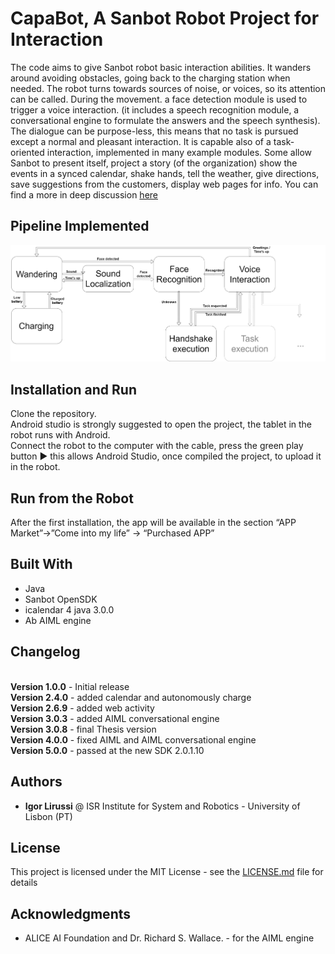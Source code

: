 # CapaBot, A Sanbot Robot Project for Interaction

The code aims to give Sanbot robot basic interaction abilities. It wanders around avoiding obstacles, going back to the charging station when needed. The robot turns towards sources of noise, or voices, so its attention can be called.
During the movement. a face detection module is used to trigger a voice interaction. (it includes a speech recognition module, a conversational engine to formulate the answers and the speech synthesis). The dialogue can be purpose-less, this means that no task is pursued except a normal and pleasant interaction. It is capable also of a task-oriented interaction, implemented in many example modules. Some allow Sanbot to present itself, project a story (of the organization) show the events in a synced calendar, shake hands, tell the weather, give directions, save suggestions from the customers, display web pages for info.
You can find a more in deep discussion [here](https://amslaurea.unibo.it/19120/)

## Pipeline Implemented
![Alt text](readme-images/Pipeline.jpg?raw=true "Pipeline")

## Installation and Run
Clone the repository. <br>
Android studio is strongly suggested to open the project, the tablet in the robot runs with Android. <br>
Connect the robot to the computer with the cable, press the green play button :arrow_forward: this allows Android Studio, once compiled the project, to upload it in the robot.

<!--
## Video of the Result
[![Sanbot Interaction](http://i3.ytimg.com/)](https://youtu.be/)
-->

## Run from the Robot
After the first installation, the app will be available in the section “APP Market”->”Come into my life” -> “Purchased APP”


## Built With

*   Java
*   Sanbot OpenSDK
*   icalendar 4 java 3.0.0
*   Ab AIML engine

## Changelog
<br>**Version 1.0.0** - Initial release
<br>**Version 2.4.0** - added calendar and autonomously charge
<br>**Version 2.6.9** - added web activity
<br>**Version 3.0.3** - added AIML conversational engine
<br>**Version 3.0.8** - final Thesis version
<br>**Version 4.0.0** - fixed AIML and AIML conversational engine
<br>**Version 5.0.0** - passed at the new SDK 2.0.1.10

## Authors

*   **Igor Lirussi** @ ISR Institute for System and Robotics - University of Lisbon (PT)

## License

This project is licensed under the MIT License - see the [LICENSE.md](LICENSE) file for details

## Acknowledgments
*   ALICE AI Foundation and Dr. Richard S. Wallace. - for the AIML engine
